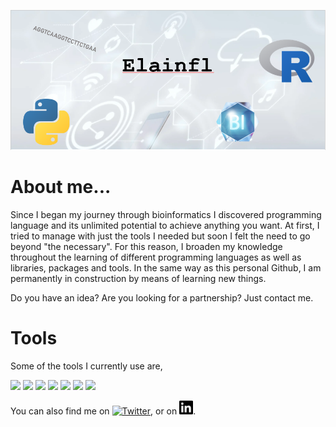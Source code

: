 ![Header](https://github.com/elainfl/elainfl/blob/master/Github_banner_Elena.PNG "Header")

# About me...

Since I began my journey through bioinformatics I discovered programming language and its unlimited potential to achieve anything you want. At first, I tried to manage with just the tools I needed but soon I felt the need to go beyond "the necessary". For this reason, I broaden my knowledge throughout the learning of different programming languages as well as libraries, packages and tools. In the same way as this personal Github, I am permanently in construction by means of learning new things. 

Do you have an idea? Are you looking for a partnership? Just contact me.

# Tools

Some of the tools I currently use are, 

![](https://img.shields.io/badge/OS-Linux-informational?style=flat&logo=Linux&logoColor=white&color=2bbc8a)
![](https://img.shields.io/badge/Code-Python-informational?style=flat&logo=Python&logoColor=white&color=2bbc8a)
![](https://img.shields.io/badge/Code-R-informational?style=flat&logo=R&logoColor=white&color=2bbc8a)
![](https://img.shields.io/badge/Shell-Bash-informational?style=flat&logo=gnubash&logoColor=white&color=2bbc8a)
![](https://img.shields.io/badge/Tool-Git-informational?style=flat&logo=Git&logoColor=white&color=2bbc8a)
![](https://img.shields.io/badge/Tool-Github-informational?style=flat&logo=GitHub&logoColor=white&color=2bbc8a)
![](https://img.shields.io/badge/Tool-mysql-informational?style=flat&logo=mysql&logoColor=white&color=2bbc8a)


<!-- Actual text -->

You can also find me on [![Twitter][1.2]][1], or on [![LinkedIn][2.2]][2].

<!-- Icons -->

[1.2]: http://i.imgur.com/wWzX9uB.png (twitter icon without padding)
[2.2]: LinkedIn_logo_22px.png (LinkedIn icon without padding)

<!-- Links to your social media accounts -->

[1]: https://twitter.com/elainfl
[2]: www.linkedin.com/in/elenafernandezlopez-95816144
